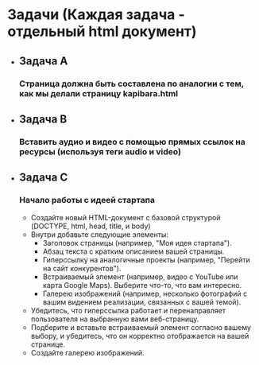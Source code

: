 # Задачи (Каждая задача - отдельный html документ)
* ## Задача А
    ### Страница должна быть составлена по аналогии с тем, как мы делали страницу kapibara.html
* ## Задача В
  ### Bставить аудио и видео с помощью прямых ссылок на ресурсы (используя теги audio и video)
* ## Задача С 
  ### Начало работы с идеей стартапа
    * Создайте новый HTML-документ с базовой структурой (DOCTYPE, html, head, title, и body)
    * Внутри <body> добавьте следующие элементы:
      * Заголовок страницы (например, "Моя идея стартапа"). 
      * Абзац текста с кратким описанием вашей страницы. 
      * Гиперссылку на аналогичные проекты (например, "Перейти на сайт конкурентов"). 
      * Встраиваемый элемент (например, видео с YouTube или карта Google Maps). Выберите что-то, что вам интересно. 
      * Галерею изображений (например, несколько фотографий с вашим видением реализации, связанных с вашей темой). 
    * Убедитесь, что гиперссылка работает и перенаправляет пользователя на выбранную вами веб-страницу. 
    * Подберите и вставьте встраиваемый элемент согласно вашему выбору, и убедитесь, что он корректно отображается на вашей странице. 
    * Создайте галерею изображений. 



